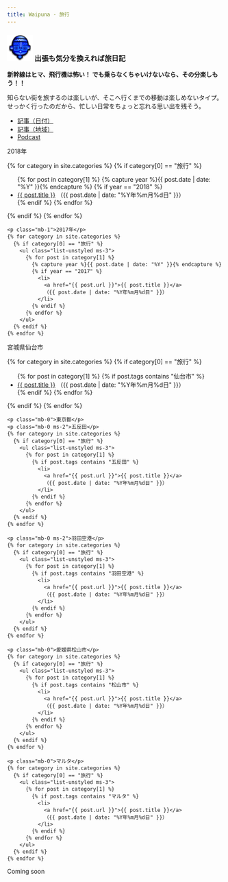 ```yaml
---
title: Waipuna - 旅行
---
```

### <img src="assets/images/face.png" height="60"> 出張も気分を換えれば旅日記

**新幹線はヒマ、飛行機は怖い！ でも乗らなくちゃいけないなら、その分楽しもう！！**

知らない街を旅するのは楽しいが、そこへ行くまでの移動は楽しめないタイプ。せっかく行ったのだから、忙しい日常をちょっと忘れる思い出を残そう。

<ul class="nav nav-tabs mb-2">
  <li class="nav-item">
    <a class="nav-link link-dark active" data-bs-toggle="tab" href="#post-date" aria-controls="post-date" aria-selected="true">記事（日付）</a>
  </li>
  <li class="nav-item">
    <a class="nav-link link-dark" data-bs-toggle="tab" href="#post-area" aria-controls="post-area" aria-selected="false">記事（地域）</a>
  </li>
  <li class="nav-item">
    <a class="nav-link link-dark" data-bs-toggle="tab" href="#podcast" aria-controls="podcast" aria-selected="false">Podcast</a>
  </li>
</ul>
<div class="tab-content">
  <div class="tab-pane fade show active" id="post-date">
    <p class="mb-1">2018年</p>
    {% for category in site.categories %}
      {% if category[0] == "旅行" %}
        <ul class="list-unstyled ms-3">
          {% for post in category[1] %}
            {% capture year %}{{ post.date | date: "%Y" }}{% endcapture %}
            {% if year == "2018" %}
              <li>
                <a href="{{ post.url }}">{{ post.title }}</a>
                （{{ post.date | date: "%Y年%m月%d日" }}）
              </li>
            {% endif %}
          {% endfor %}
        </ul>
      {% endif %}
    {% endfor %}

    <p class="mb-1">2017年</p>
    {% for category in site.categories %}
      {% if category[0] == "旅行" %}
        <ul class="list-unstyled ms-3">
          {% for post in category[1] %}
            {% capture year %}{{ post.date | date: "%Y" }}{% endcapture %}
            {% if year == "2017" %}
              <li>
                <a href="{{ post.url }}">{{ post.title }}</a>
                （{{ post.date | date: "%Y年%m月%d日" }}）
              </li>
            {% endif %}
          {% endfor %}
        </ul>
      {% endif %}
    {% endfor %}
  </div>
  <div class="tab-pane fade" id="post-area">
    <p class="mb-0">宮城県仙台市</p>
    {% for category in site.categories %}
      {% if category[0] == "旅行" %}
        <ul class="list-unstyled ms-3">
          {% for post in category[1] %}
            {% if post.tags contains "仙台市" %}
              <li>
                <a href="{{ post.url }}">{{ post.title }}</a>
                （{{ post.date | date: "%Y年%m月%d日" }}）
              </li>
            {% endif %}
          {% endfor %}
        </ul>
      {% endif %}
    {% endfor %}

    <p class="mb-0">東京都</p>
    <p class="mb-0 ms-2">五反田</p>
    {% for category in site.categories %}
      {% if category[0] == "旅行" %}
        <ul class="list-unstyled ms-3">
          {% for post in category[1] %}
            {% if post.tags contains "五反田" %}
              <li>
                <a href="{{ post.url }}">{{ post.title }}</a>
                （{{ post.date | date: "%Y年%m月%d日" }}）
              </li>
            {% endif %}
          {% endfor %}
        </ul>
      {% endif %}
    {% endfor %}

    <p class="mb-0 ms-2">羽田空港</p>
    {% for category in site.categories %}
      {% if category[0] == "旅行" %}
        <ul class="list-unstyled ms-3">
          {% for post in category[1] %}
            {% if post.tags contains "羽田空港" %}
              <li>
                <a href="{{ post.url }}">{{ post.title }}</a>
                （{{ post.date | date: "%Y年%m月%d日" }}）
              </li>
            {% endif %}
          {% endfor %}
        </ul>
      {% endif %}
    {% endfor %}

    <p class="mb-0">愛媛県松山市</p>
    {% for category in site.categories %}
      {% if category[0] == "旅行" %}
        <ul class="list-unstyled ms-3">
          {% for post in category[1] %}
            {% if post.tags contains "松山市" %}
              <li>
                <a href="{{ post.url }}">{{ post.title }}</a>
                （{{ post.date | date: "%Y年%m月%d日" }}）
              </li>
            {% endif %}
          {% endfor %}
        </ul>
      {% endif %}
    {% endfor %}

    <p class="mb-0">マルタ</p>
    {% for category in site.categories %}
      {% if category[0] == "旅行" %}
        <ul class="list-unstyled ms-3">
          {% for post in category[1] %}
            {% if post.tags contains "マルタ" %}
              <li>
                <a href="{{ post.url }}">{{ post.title }}</a>
                （{{ post.date | date: "%Y年%m月%d日" }}）
              </li>
            {% endif %}
          {% endfor %}
        </ul>
      {% endif %}
    {% endfor %}
  </div>
  <div class="tab-pane fade" id="podcast">
    <p class="ms-3">Coming soon</p>
  </div>
</div>
